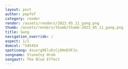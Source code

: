 ```yaml
---
layout: post
author: pepfof
category: render
render: /assets/renders/2023_05_11_gang.png
thumb: /assets/renders/thumb/thumb-2023_05_11_gang.png
title: Gang
navigation_override: /
aspect: 1/1
domcol: ^545454
spotisong: 4suvrg9ElsEcCjOHnD3FJu
songname: Slunečný Hrob
songautr: The Blue Effect
---
```


<!--USER BEGIN 1-->

<!--USER END 1-->

<!--more-->
<!--USER BEGIN 2-->

<!--USER END 2-->


